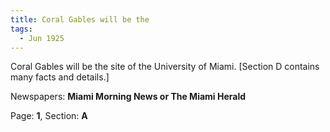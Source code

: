 ```yaml
---  
title: Coral Gables will be the  
tags:  
  - Jun 1925  
---  
```

  
Coral Gables will be the site of the University of Miami. [Section D contains many facts and details.]  
  
Newspapers: **Miami Morning News or The Miami Herald**  
  
Page: **1**, Section: **A** 
